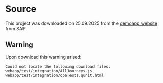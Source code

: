 # Source

This project was downloaded on 25.09.2025 from the [demoapp website](https://sapui5.hana.ondemand.com/#/demoapps) from SAP.

## Warning

Upon download this warning arised:

```[md]
Could not locate the following download files:
webapp/test/integration/AllJourneys.js
webapp/test/integration/opaTests.qunit.html
```
